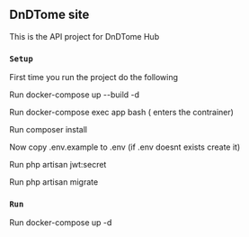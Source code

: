 ## DnDTome site

This is the API project for DnDTome Hub
### `Setup`
First time you run the project do the following

Run docker-compose up --build -d

Run docker-compose exec app bash ( enters the contrainer)

Run composer install

Now copy .env.example to .env (if .env doesnt exists create it)

Run php artisan jwt:secret

Run php artisan migrate


### `Run`

Run docker-compose up -d
